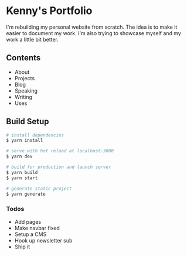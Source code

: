 # Kenny's Portfolio

I'm rebuilding my personal website from scratch. The idea is to make it easier to document my work. I'm also trying to showcase myself and my work a little bit better.

## Contents

- About
- Projects
- Blog
- Speaking
- Writing
- Uses

## Build Setup

```bash
# install dependencies
$ yarn install

# serve with hot reload at localhost:3000
$ yarn dev

# build for production and launch server
$ yarn build
$ yarn start

# generate static project
$ yarn generate
```

### Todos

- Add pages
- Make navbar fixed
- Setup a CMS
- Hook up newsletter sub
- Ship it
